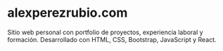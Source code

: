 # alexperezrubio.com
Sitio web personal con portfolio de proyectos, experiencia laboral y formación. Desarrollado con HTML, CSS, Bootstrap, JavaScript y React.
